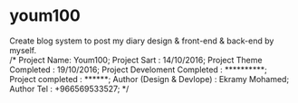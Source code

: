 # youm100
Create blog system to post my diary design &amp; front-end &amp; back-end  by myself.  
/*
Project Name: Youm100;
Project Sart : 14/10/2016;
Project Theme Completed : 19/10/2016;
Project Develoment Completed : **********;
Project completed : ******;
Author (Design & Devlope) : Ekramy Mohamed;
Author Tel : +966569533527;
*/
